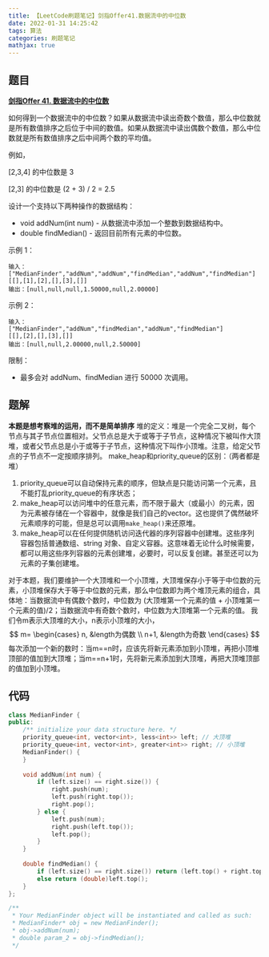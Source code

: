 ```yaml
---
title: 【LeetCode刷题笔记】剑指Offer41.数据流中的中位数
date: 2022-01-31 14:25:42
tags: 算法
categories: 刷题笔记
mathjax: true
---
```

题目
---
[**剑指Offer 41. 数据流中的中位数**](https://leetcode-cn.com/problems/shu-ju-liu-zhong-de-zhong-wei-shu-lcof/)

如何得到一个数据流中的中位数？如果从数据流中读出奇数个数值，那么中位数就是所有数值排序之后位于中间的数值。如果从数据流中读出偶数个数值，那么中位数就是所有数值排序之后中间两个数的平均值。

例如，

[2,3,4] 的中位数是 3

[2,3] 的中位数是 (2 + 3) / 2 = 2.5

设计一个支持以下两种操作的数据结构：
* void addNum(int num) - 从数据流中添加一个整数到数据结构中。
* double findMedian() - 返回目前所有元素的中位数。

示例 1：
```
输入：
["MedianFinder","addNum","addNum","findMedian","addNum","findMedian"]
[[],[1],[2],[],[3],[]]
输出：[null,null,null,1.50000,null,2.00000]
```
示例 2：
```
输入：
["MedianFinder","addNum","findMedian","addNum","findMedian"]
[[],[2],[],[3],[]]
输出：[null,null,2.00000,null,2.50000]
```

限制：
* 最多会对 addNum、findMedian 进行 50000 次调用。
<!--more-->

题解
---
**本题是想考察堆的运用，而不是简单排序**
堆的定义：堆是一个完全二叉树，每个节点与其子节点位置相对。父节点总是大于或等于子节点，这种情况下被叫作大顶堆，或者父节点总是小于或等于子节点，这种情况下叫作小顶堆。注意，给定父节点的子节点不一定按顺序排列。
make_heap和priority_queue的区别：（两者都是堆）
1. priority_queue可以自动保持元素的顺序，但缺点是只能访问第一个元素，且不能打乱priority_queue的有序状态；
2. make_heap可以访问堆中的任意元素，而不限于最大（或最小）的元素，因为元素被存储在一个容器中，就像是我们自己的vector。这也提供了偶然破坏元素顺序的可能，但是总可以调用`make_heap()`来还原堆。
3. make_heap可以在任何提供随机访问迭代器的序列容器中创建堆。这些序列容器包括普通数组、string 对象、自定义容器。这意味着无论什么时候需要，都可以用这些序列容器的元素创建堆，必要时，可以反复创建。甚至还可以为元素的子集创建堆。

对于本题，我们要维护一个大顶堆和一个小顶堆，大顶堆保存小于等于中位数的元素，小顶堆保存大于等于中位数的元素，那么中位数即为两个堆顶元素的组合，具体地：当数据流中有偶数个数时，中位数为 (大顶堆第一个元素的值 + 小顶堆第一个元素的值)/2；当数据流中有奇数个数时，中位数为大顶堆第一个元素的值。
我们令m表示大顶堆的大小，n表示小顶堆的大小，
$$
m=
\begin{cases}
n, &length为偶数 \\
n+1, &length为奇数
\end{cases}
$$
每次添加一个新的数时：当m==n时，应该先将新元素添加到小顶堆，再把小顶堆顶部的值加到大顶堆；当m==n+1时，先将新元素添加到大顶堆，再把大顶堆顶部的值加到小顶堆。

代码
---
```cpp
class MedianFinder {
public:
    /** initialize your data structure here. */
    priority_queue<int, vector<int>, less<int>> left; // 大顶堆
    priority_queue<int, vector<int>, greater<int>> right; // 小顶堆
    MedianFinder() {
    }
    
    void addNum(int num) {
        if (left.size() == right.size()) {
            right.push(num);
            left.push(right.top());
            right.pop();
        } else {
            left.push(num);
            right.push(left.top());
            left.pop();
        }
    }
    
    double findMedian() {
        if (left.size() == right.size()) return (left.top() + right.top()) / 2.0;
        else return (double)left.top();
    }
};

/**
 * Your MedianFinder object will be instantiated and called as such:
 * MedianFinder* obj = new MedianFinder();
 * obj->addNum(num);
 * double param_2 = obj->findMedian();
 */
```

